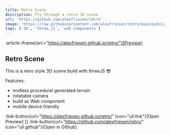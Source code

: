 ```yaml
---
title: Retro Scene
description: Fly through a retro 3D scene
url: 'https://github.com/alexfriesen/retro'
image: 'https://raw.githubusercontent.com/alexfriesen/retro/main/public/preview.gif'
tags: ['3D', 'three.js', 'web components']
---
```


:article-iframe{src="https://alexfriesen.github.io/retro/"}[Preview]

## Retro Scene

This is a retro style 3D scene build with threeJS 😎

Features:

- endless procedural generated terrain
- rotatable camera
- build as Web component
- mobile device friendly

:link-button{url="https://alexfriesen.github.io/retro/" icon="uil:link"}[Open Preview]
[]
:link-button{url="https://github.com/alexfriesen/retro/" icon="uil:github"}[Open in Github]
